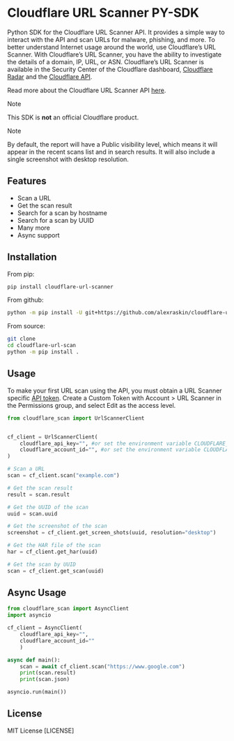 # Cloudflare URL Scanner PY-SDK

Python SDK for the Cloudflare URL Scanner API. It provides a simple way to interact with the API and scan URLs for malware, phishing, and more. To better understand Internet usage around the world, use Cloudflare’s URL Scanner. With Cloudflare’s URL Scanner, you have the ability to investigate the details of a domain, IP, URL, or ASN. Cloudflare’s URL Scanner is available in the Security Center of the Cloudflare dashboard, [Cloudflare Radar](https://radar.cloudflare.com/scan) and the [Cloudflare API](https://developers.cloudflare.com/api/operations/urlscanner-search-scans).

Read more about the Cloudflare URL Scanner API [here](https://developers.cloudflare.com/radar/investigate/url-scanner/).

> [!NOTE]
> This SDK is **not** an official Cloudflare product.

> [!NOTE]
> By default, the report will have a Public visibility level, which means it will appear in the recent scans list and in search results. It will also include a single screenshot with desktop resolution.

## Features

- Scan a URL
- Get the scan result
- Search for a scan by hostname
- Search for a scan by UUID
- Many more
- Async support

## Installation

From pip:

```bash
pip install cloudflare-url-scanner
```

From github:

```bash
python -m pip install -U git+https://github.com/alexraskin/cloudflare-url-scan
```

From source:

```bash
git clone
cd cloudflare-url-scan
python -m pip install .
```

## Usage

To make your first URL scan using the API, you must obtain a URL Scanner specific [API token](https://developers.cloudflare.com/fundamentals/api/get-started/create-token/). Create a Custom Token with Account > URL Scanner in the Permissions group, and select Edit as the access level.

```python
from cloudflare_scan import UrlScannerClient


cf_client = UrlScannerClient(
    cloudflare_api_key="", #or set the environment variable CLOUDFLARE_API_KEY
    cloudflare_account_id="", #or set the environment variable CLOUDFLARE_ACCOUNT_ID
)

# Scan a URL
scan = cf_client.scan("example.com")

# Get the scan result
result = scan.result

# Get the UUID of the scan
uuid = scan.uuid

# Get the screenshot of the scan
screenshot = cf_client.get_screen_shots(uuid, resolution="desktop")

# Get the HAR file of the scan
har = cf_client.get_har(uuid)

# Get the scan by UUID
scan = cf_client.get_scan(uuid)
```

## Async Usage

```python
from cloudflare_scan import AsyncClient
import asyncio

cf_client = AsyncClient(
    cloudflare_api_key="",
    cloudflare_account_id=""
    )

async def main():
    scan = await cf_client.scan("https://www.google.com")
    print(scan.result)
    print(scan.json)

asyncio.run(main())
```

## License

MIT License [LICENSE]
